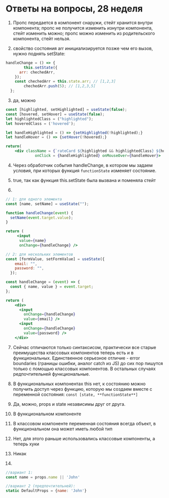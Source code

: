 # Ответы на вопросы, 28 неделя

1) Пропс передается в компонент снаружи, стейт хранится внутри компонента; пропс не получится изменить изнутри компонента, стейт изменить можно; пропс можно изменить из родительского компонента, стейт нельзя.

2) свойство состояния arr инициализируется позже чем его вызов, нужно поднять setState:

```jsx
handleChange = () => {
		this.setState({
      arr: chechedArr,
    });
    const chechedArr = this.state.arr; // [1,2,3] 
		chechedArr.push(5); // [1,2,3,5] 
  };
```

3) да, можно

```jsx
const [highlighted, setHighlighted] = useState(false);
const [hovered, setHover] = useState(false);
let highlightedClass = ("highlighted");
let hoveredClass = ('hovered');

let handleHighlighted = () => {setHighlighted(!highlighted);}
let handleHover = () => {setHover(!hovered);}

return(
	<div className = {`rateCard ${highlighted && highlightedClass} ${hovered && hoveredClass}`} 
			 onClick = {handleHighlighted} onMouseOver={handleHover}>
```

4) Через обработчик события handleChange, в котором мы задаем условия, при которых функция `functionState` изменяет состояние.

5) true, так как функция this.setState была вызвана и поменяла стейт

6) 

```jsx
// 1: для одного элемента
const [name, setName] = useState("");

function handleChange(event) {
  setName(event.target.value);
}

return (
	 <input 
      value={name}
      onChange={handleChange} />

// 2: для нескольких элементов
const [formValue, setFormValue] = useState({
    email: "",
    password: "",
  });

const handleChange = (event) => {
  const { name, value } = event.target;
};

return (
    <div>
      <input 
        onChange={handleChange} 
        value={email} />
      <input
        onChange={handleChange}
        value={password} />
    </div>
```

7) Сейчас отличаются только синтаксисом, практически все старые преимущества классовых компонентов теперь есть и в функциональных. Единственное серьезное отличие - error boundaries (границы ошибки, аналог catch из JS) до сих пор пишутся только с помощью классовых компонентов. В остальных случаях редпочтительней функциональные.

8) В функциональных компонентах this нет, к состоянию можно получить доступ через функцию, которую мы создаем вместе с переменной состояния: `const [state, **functionState**]`

9) Да, можно, props и state независимы друг от друга.

10) В функциональном компоненте

11) В классовом компоненте переменная состояния всегда объект, в функциональном она может иметь любой тип

12) Нет, для этого раньше использовались классовые компоненты, а теперь хуки

13) Никак

14)

```jsx
//вариант 1:
const name = props.name || 'John'

//вариант 2 (предпочтительней):
static DefaultProps = {name: 'John'}
```